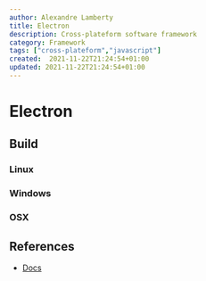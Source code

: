 ```yaml
---
author: Alexandre Lamberty
title: Electron
description: Cross-plateform software framework
category: Framework
tags: ["cross-plateform","javascript"]
created:  2021-11-22T21:24:54+01:00
updated: 2021-11-22T21:24:54+01:00
---
```

# Electron

## Build

### Linux

### Windows

### OSX

## References

- [Docs](https://www.electronjs.org/docs/latest)
